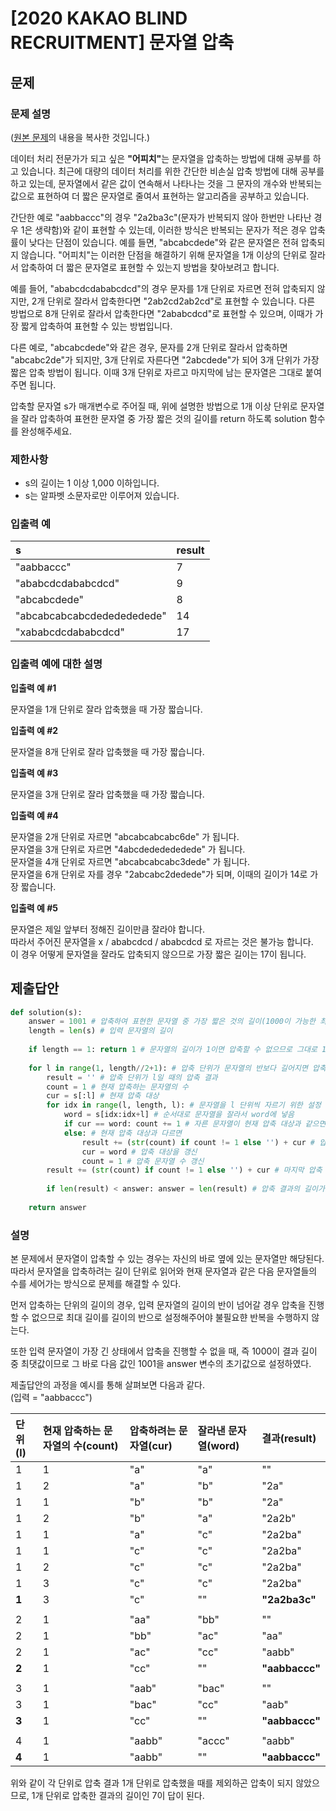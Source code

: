 # [2020 KAKAO BLIND RECRUITMENT] 문자열 압축
## 문제
### 문제 설명
([원본 문제](https://programmers.co.kr/learn/courses/30/lessons/60057)의 내용을 복사한 것입니다.)

데이터 처리 전문가가 되고 싶은 <b>"어피치"</b>는 문자열을 압축하는 방법에 대해 공부를 하고 있습니다. 최근에 대량의 데이터 처리를 위한 간단한 비손실 압축 방법에 대해 공부를 하고 있는데, 문자열에서 같은 값이 연속해서 나타나는 것을 그 문자의 개수와 반복되는 값으로 표현하여 더 짧은 문자열로 줄여서 표현하는 알고리즘을 공부하고 있습니다.

간단한 예로 "aabbaccc"의 경우 "2a2ba3c"(문자가 반복되지 않아 한번만 나타난 경우 1은 생략함)와 같이 표현할 수 있는데, 이러한 방식은 반복되는 문자가 적은 경우 압축률이 낮다는 단점이 있습니다. 예를 들면, "abcabcdede"와 같은 문자열은 전혀 압축되지 않습니다. "어피치"는 이러한 단점을 해결하기 위해 문자열을 1개 이상의 단위로 잘라서 압축하여 더 짧은 문자열로 표현할 수 있는지 방법을 찾아보려고 합니다.

예를 들어, "ababcdcdababcdcd"의 경우 문자를 1개 단위로 자르면 전혀 압축되지 않지만, 2개 단위로 잘라서 압축한다면 "2ab2cd2ab2cd"로 표현할 수 있습니다. 다른 방법으로 8개 단위로 잘라서 압축한다면 "2ababcdcd"로 표현할 수 있으며, 이때가 가장 짧게 압축하여 표현할 수 있는 방법입니다.

다른 예로, "abcabcdede"와 같은 경우, 문자를 2개 단위로 잘라서 압축하면 "abcabc2de"가 되지만, 3개 단위로 자른다면 "2abcdede"가 되어 3개 단위가 가장 짧은 압축 방법이 됩니다. 이때 3개 단위로 자르고 마지막에 남는 문자열은 그대로 붙여주면 됩니다.

압축할 문자열 s가 매개변수로 주어질 때, 위에 설명한 방법으로 1개 이상 단위로 문자열을 잘라 압축하여 표현한 문자열 중 가장 짧은 것의 길이를 return 하도록 solution 함수를 완성해주세요.

### 제한사항
* s의 길이는 1 이상 1,000 이하입니다.
* s는 알파벳 소문자로만 이루어져 있습니다.

### 입출력 예
|s|result|
|:---|:---|
|"aabbaccc"|7|
|"ababcdcdababcdcd"|9|
|"abcabcdede"|8|
|"abcabcabcabcdededededede"|14|
|"xababcdcdababcdcd"|17|

### 입출력 예에 대한 설명
**입출력 예 #1**

문자열을 1개 단위로 잘라 압축했을 때 가장 짧습니다.

**입출력 예 #2**

문자열을 8개 단위로 잘라 압축했을 때 가장 짧습니다.

**입출력 예 #3**

문자열을 3개 단위로 잘라 압축했을 때 가장 짧습니다.

**입출력 예 #4**

문자열을 2개 단위로 자르면 "abcabcabcabc6de" 가 됩니다.  
문자열을 3개 단위로 자르면 "4abcdededededede" 가 됩니다.  
문자열을 4개 단위로 자르면 "abcabcabcabc3dede" 가 됩니다.  
문자열을 6개 단위로 자를 경우 "2abcabc2dedede"가 되며, 이때의 길이가 14로 가장 짧습니다.

**입출력 예 #5**

문자열은 제일 앞부터 정해진 길이만큼 잘라야 합니다.  
따라서 주어진 문자열을 x / ababcdcd / ababcdcd 로 자르는 것은 불가능 합니다.  
이 경우 어떻게 문자열을 잘라도 압축되지 않으므로 가장 짧은 길이는 17이 됩니다.

## 제출답안
```python
def solution(s):
    answer = 1001 # 압축하여 표현한 문자열 중 가장 짧은 것의 길이(1000이 가능한 최댓값이므로 불가능한 1001로 초기화)
    length = len(s) # 입력 문자열의 길이
    
    if length == 1: return 1 # 문자열의 길이가 1이면 압축할 수 없으므로 그대로 1 반환
    
    for l in range(1, length//2+1): # 압축 단위가 문자열의 반보다 길어지면 압축이 불가능하므로 길이의 반까지만
        result = '' # 압축 단위가 l일 때의 압축 결과
        count = 1 # 현재 압축하는 문자열의 수
        cur = s[:l] # 현재 압축 대상
        for idx in range(l, length, l): # 문자열을 l 단위씩 자르기 위한 설정
            word = s[idx:idx+l] # 순서대로 문자열을 잘라서 word에 넣음
            if cur == word: count += 1 # 자른 문자열이 현재 압축 대상과 같으면 압축
            else: # 현재 압축 대상과 다르면
                result += (str(count) if count != 1 else '') + cur # 압축 결과에 부분 압축 결과 추가
                cur = word # 압축 대상을 갱신
                count = 1 # 압축 문자열 수 갱신
        result += (str(count) if count != 1 else '') + cur # 마지막 압축 대상 추가(남는 문자열 추가) 
        
        if len(result) < answer: answer = len(result) # 압축 결과의 길이가 가장 작으면 정답 갱신
        
    return answer 
```
### 설명
본 문제에서 문자열이 압축할 수 있는 경우는 자신의 바로 옆에 있는 문자열만 해당된다. 
따라서 문자열을 압축하려는 길이 단위로 읽어와 현재 문자열과 같은 다음 문자열들의 수를 세어가는 방식으로 문제를 해결할 수 있다.

먼저 압축하는 단위의 길이의 경우, 입력 문자열의 길이의 반이 넘어갈 경우 압축을 진행할 수 없으므로 최대 길이를 길이의 반으로 설정해주어야 불필요햔 반복을 수행하지 않는다.

또한 입력 문자열이 가장 긴 상태에서 압축을 진행할 수 없을 때, 즉 1000이 결과 길이 중 최댓값이므로 그 바로 다음 값인 1001을 answer 변수의 초기값으로 설정하였다.

제출답안의 과정을 예시를 통해 살펴보면 다음과 같다.  
(입력 = "aabbaccc")

|단위(l)|현재 압축하는 문자열의 수(count)|압축하려는 문자열(cur)|잘라낸 문자열(word)|결과(result)|
|:---|:---|:---|:---|:---|
|1|1|"a"|"a"|""|
|1|2|"a"|"b"|"2a"|
|1|1|"b"|"b"|"2a"|
|1|2|"b"|"a"|"2a2b"|
|1|1|"a"|"c"|"2a2ba"|
|1|1|"c"|"c"|"2a2ba"|
|1|2|"c"|"c"|"2a2ba"|
|1|3|"c"|"c"|"2a2ba"|
|**1**|3|"c"|""|**"2a2ba3c"**|
||
|2|1|"aa"|"bb"|""|
|2|1|"bb"|"ac"|"aa"|
|2|1|"ac"|"cc"|"aabb"|
|**2**|1|"cc"|""|**"aabbaccc"**|
||
|3|1|"aab"|"bac"|""|
|3|1|"bac"|"cc"|"aab"|
|**3**|1|"cc"|""|**"aabbaccc"**|
||
|4|1|"aabb"|"accc"|"aabb"|
|**4**|1|"aabb"|""|**"aabbaccc"**|

위와 같이 각 단위로 압축 결과 1개 단위로 압축했을 때를 제외하곤 압축이 되지 않았으므로, 1개 단위로 압축한 결과의 길이인 7이 답이 된다.
